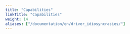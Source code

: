 ```yaml
---
title: "Capabilities"
linkTitle: "Capabilities"
weight: 14
aliases: ["/documentation/en/driver_idiosyncrasies/"]
---
```

